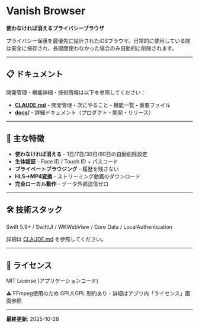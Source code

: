# Vanish Browser

**使わなければ消えるプライバシーブラウザ**

プライバシー保護を最優先に設計されたiOSブラウザ。日常的に使用している間は安全に保存され、長期間使わなかった場合のみ自動的に削除されます。

---

## 📋 ドキュメント

開発管理・機能詳細・技術情報は以下を参照してください：

- **[CLAUDE.md](CLAUDE.md)** - 開発管理・次にやること・機能一覧・重要ファイル
- **[docs/](docs/)** - 詳細ドキュメント（プロダクト・開発・リリース）

---

## 🎯 主な特徴

- **使わなければ消える** - 1日/7日/30日/90日の自動削除設定
- **生体認証** - Face ID / Touch ID + パスコード
- **プライベートブラウジング** - 履歴を残さない
- **HLS→MP4変換** - ストリーミング動画のダウンロード
- **完全ローカル動作** - データ外部送信ゼロ

---

## 🛠️ 技術スタック

Swift 5.9+ / SwiftUI / WKWebView / Core Data / LocalAuthentication

詳細は [CLAUDE.md](CLAUDE.md) を参照してください。

---

## 📄 ライセンス

MIT License (アプリケーションコード)

⚠️ FFmpeg使用のため GPL/LGPL 制約あり - 詳細はアプリ内「ライセンス」画面参照

---

**最終更新**: 2025-10-28
